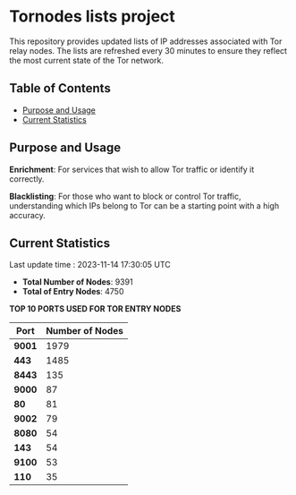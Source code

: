 # Tornodes lists project

This repository provides updated lists of IP addresses associated with Tor relay nodes. The lists are refreshed every 30 minutes to ensure they reflect the most current state of the Tor network.

## Table of Contents

- [Purpose and Usage](#purpose-and-usage)
- [Current Statistics](#current-statistics)


## Purpose and Usage

**Enrichment**: For services that wish to allow Tor traffic or identify it correctly.

**Blacklisting**: For those who want to block or control Tor traffic, understanding which IPs belong to Tor can be a starting point with a high accuracy.

## Current Statistics

Last update time : 2023-11-14 17:30:05 UTC

- **Total Number of Nodes**: 9391
- **Total of Entry Nodes**: 4750

**TOP 10 PORTS USED FOR TOR ENTRY NODES**

| **Port** | **Number of Nodes** |
|------|-----------------|
| **9001**   | 1979  |
| **443**   | 1485  |
| **8443**   | 135  |
| **9000**   | 87  |
| **80**   | 81  |
| **9002**   | 79  |
| **8080**   | 54  |
| **143**   | 54  |
| **9100**   | 53  |
| **110**   | 35  |

